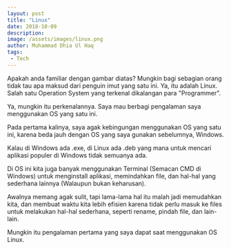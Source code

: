 ```yaml
---
layout: post
title: "Linux"
date: 2018-10-09
description: 
image: /assets/images/linux.png
author: Muhammad Dhia Ul Haq
tags:
 - Tech
---
```

Apakah anda familiar dengan gambar diatas? Mungkin bagi sebagian orang tidak tau apa maksud dari penguin imut yang satu ini. Ya, itu adalah Linux. Salah satu Operation System yang terkenal dikalangan para "Programmer".

Ya, mungkin itu perkenalannya. Saya mau berbagi pengalaman saya menggunakan OS yang satu ini. 

Pada pertama kalinya, saya agak kebingungan menggunakan OS yang satu ini, karena beda jauh dengan OS yang saya gunakan sebelumnya, Windows. 

Kalau di Windows ada .exe, di Linux ada .deb yang mana untuk mencari aplikasi populer di Windows tidak semuanya ada.

Di OS ini kita juga banyak menggunakan Terminal (Semacan CMD di Windows) untuk menginstall aplikasi, memindahkan file, dan hal-hal yang sederhana lainnya (Walaupun bukan keharusan). 

Awalnya memang agak sulit, tapi lama-lama hal itu malah jadi memudahkan kita, dan membuat waktu kita lebih efisien karena tidak perlu masuk ke files untuk melakukan hal-hal sederhana, seperti rename, pindah file, dan lain-lain.

Mungkin itu pengalaman pertama yang saya dapat saat menggunakan OS Linux.

